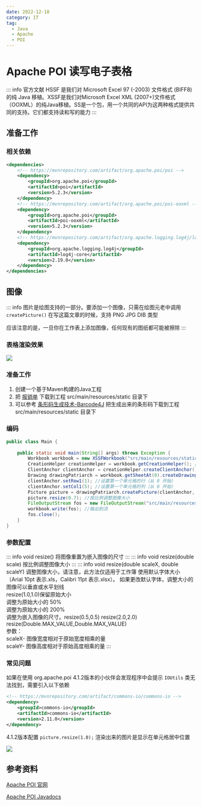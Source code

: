 ```yaml
---
date: 2022-12-18
category: IT
tag:
  - Java
  - Apache
  - POI
---
```


# Apache POI 读写电子表格

<!-- more -->

::: info 官方文献
HSSF 是我们对 Microsoft Excel 97 (-2003) 文件格式 (BIFF8) 的纯 Java 移植。XSSF是我们对Microsoft Excel XML (2007+)文件格式（OOXML）的纯Java移植。SS是一个包，用一个共同的API为这两种格式提供共同的支持。它们都支持读和写的能力
:::

## 准备工作

### 相关依赖

```xml
<dependencies>
    <!-- https://mvnrepository.com/artifact/org.apache.poi/poi -->
    <dependency>
        <groupId>org.apache.poi</groupId>
        <artifactId>poi</artifactId>
        <version>5.2.3</version>
    </dependency>
    <!-- https://mvnrepository.com/artifact/org.apache.poi/poi-ooxml -->
    <dependency>
        <groupId>org.apache.poi</groupId>
        <artifactId>poi-ooxml</artifactId>
        <version>5.2.3</version>
    </dependency>
    <!-- https://mvnrepository.com/artifact/org.apache.logging.log4j/log4j-core -->
    <dependency>
        <groupId>org.apache.logging.log4j</groupId>
        <artifactId>log4j-core</artifactId>
        <version>2.19.0</version>
    </dependency>
</dependencies>
```

## 图像

::: info
图片是绘图支持的一部分。要添加一个图像，只需在绘图元老中调用 `createPicture()` 在写这篇文章的时候，支持 PNG JPG DIB 类型

应该注意的是，一旦你在工作表上添加图像，任何现有的图纸都可能被擦除
:::

### 表格渲染效果

![](https://img.sherry4869.com/Blog/IT/Apache/POI/poi-excel/img.png)

### 准备工作

1. 创建一个基于Maven构建的Java工程
2. 把 [报销单](https://img.sherry4869.com/Blog/IT/Apache/POI/poi-excel/%E6%8A%A5%E9%94%80%E5%8D%95.xlsx) 下载到工程 src/main/resources/static 目录下
3. 可以参考 [条形码生成技术-Barcode4J](/IT/Java/barcode/Barcode4J) 把生成出来的条形码下载到工程 src/main/resources/static 目录下

### 编码

```java
public class Main {
    
    public static void main(String[] args) throws Exception {
        Workbook workbook = new XSSFWorkbook("src/main/resources/static/报销单.xlsx"); //新建工作薄
        CreationHelper creationHelper = workbook.getCreationHelper(); //一个处理实例化具体类的对象，它是HSSF和XSSF所需的各种实例。绕过Java中的一个限制，即我们不能在接口或抽象类上有静态方法。这允许你为一个给定的接口获得适当的类，而不必担心你是否在处理HSSF或XSSF
        ClientAnchor clientAnchor = creationHelper.createClientAnchor(); //创建客户端锚点。使用此对象在图纸中定位绘图对象
        Drawing drawingPatriarch = workbook.getSheetAt(0).createDrawingPatriarch(); //创建最高级别的绘图元老用来添加图形或图表，请注意，这通常会产生删除该工作表上任何现有绘图的效果
        clientAnchor.setRow1(1); //设置第一个单元格的行（从 0 开始）
        clientAnchor.setCol1(5); //设置第一个单元格的列（从 0 开始）
        Picture picture = drawingPatriarch.createPicture(clientAnchor, workbook.addPicture(IOUtils.toByteArray(new FileInputStream("src/main/resources/static/barcode.png")), Workbook.PICTURE_TYPE_PNG)); //创建图片
        picture.resize(0.7); //按比例调整图像大小
        FileOutputStream fos = new FileOutputStream("src/main/resources/static/报销单导出.xlsx");
        workbook.write(fos); //输出到流
        fos.close();
    }
}
```

### 参数配置

::: info void resize()
将图像重置为嵌入图像的尺寸
:::
::: info void resize(double scale)
按比例调整图像大小
:::
::: info void resize(double scaleX, double scaleY)
调整图像大小，请注意，此方法仅适用于工作簿 使用默认字体大小（Arial 10pt 表示.xls，Calibri 11pt 表示.xlsx）。 如果更改默认字体，调整大小的图像可以垂直或水平划线  
resize(1.0,1.0)保留原始大小  
调整为原始大小的 50%  
调整为原始大小的 200%  
调整为嵌入图像的尺寸。resize(0.5,0.5) resize(2.0,2.0) resize(Double.MAX_VALUE,Double.MAX_VALUE)  
参数：  
scaleX- 图像宽度相对于原始宽度相乘的量  
scaleY- 图像高度相对于原始高度相乘的量
:::

### 常见问题

如果在使用 org.apache.poi 4.1.2版本的小伙伴会发现程序中会提示 `IOUtils` 类无法找到，需要引入以下依赖

```xml
<!-- https://mvnrepository.com/artifact/commons-io/commons-io -->
<dependency>
    <groupId>commons-io</groupId>
    <artifactId>commons-io</artifactId>
    <version>2.11.0</version>
</dependency>
```

4.1.2版本配置 `picture.resize(1.0);` 渲染出来的图片是显示在单元格居中位置

![](https://img.sherry4869.com/Blog/IT/Apache/POI/poi-excel/img_1.png)

## 参考资料

[Apache POI 官网](https://poi.apache.org/index.html)

[Apache POI Javadocs](https://poi.apache.org/apidocs/index.html)